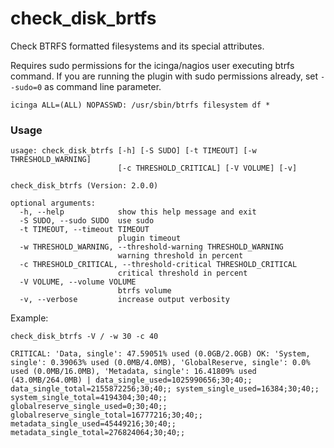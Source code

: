 check_disk_brtfs
================

Check BTRFS formatted filesystems and its special attributes.

Requires sudo permissions for the icinga/nagios user executing btrfs
command. If you are running the plugin with sudo permissions already,
set `--sudo=0` as command line parameter.

    icinga ALL=(ALL) NOPASSWD: /usr/sbin/btrfs filesystem df *

### Usage

    usage: check_disk_btrfs [-h] [-S SUDO] [-t TIMEOUT] [-w THRESHOLD_WARNING]
                            [-c THRESHOLD_CRITICAL] [-V VOLUME] [-v]

    check_disk_btrfs (Version: 2.0.0)

    optional arguments:
      -h, --help            show this help message and exit
      -S SUDO, --sudo SUDO  use sudo
      -t TIMEOUT, --timeout TIMEOUT
                            plugin timeout
      -w THRESHOLD_WARNING, --threshold-warning THRESHOLD_WARNING
                            warning threshold in percent
      -c THRESHOLD_CRITICAL, --threshold-critical THRESHOLD_CRITICAL
                            critical threshold in percent
      -V VOLUME, --volume VOLUME
                            btrfs volume
      -v, --verbose         increase output verbosity


Example:

    check_disk_btrfs -V / -w 30 -c 40

    CRITICAL: 'Data, single': 47.59051% used (0.0GB/2.0GB) OK: 'System, single': 0.39063% used (0.0MB/4.0MB), 'GlobalReserve, single': 0.0% used (0.0MB/16.0MB), 'Metadata, single': 16.41809% used (43.0MB/264.0MB) | data_single_used=1025990656;30;40;; data_single_total=2155872256;30;40;; system_single_used=16384;30;40;; system_single_total=4194304;30;40;; globalreserve_single_used=0;30;40;; globalreserve_single_total=16777216;30;40;; metadata_single_used=45449216;30;40;; metadata_single_total=276824064;30;40;;
